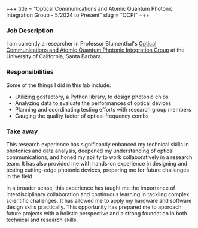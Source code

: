 +++
title = "Optical Communications and Atomic Quantum Photonic Integration Group - 5/2024 to Present"
slug = "OCPI"
+++

### Job Description

I am currently a researcher in Professor Blumenthal's [Optical Communications and Atomic Quantum Photonic Integration Group](https://ocaqpi.ece.ucsb.edu/) at the University of California, Santa Barbara.

### Responsibilities

Some of the things I did in this lab include:
- Utilizing gdsfactory, a Python library, to design photonic chips
- Analyzing data to evaluate the performances of optical devices
- Planning and coordinating testing efforts with research group members
- Gauging the quality factor of optical frequency combs

### Take away

This research experience has significantly enhanced my technical skills in photonics and data analysis, deepened my understanding of optical communications, and honed my ability to work collaboratively in a research team. It has also provided me with hands-on experience in designing and testing cutting-edge photonic devices, preparing me for future challenges in the field.

In a broader sense, this experience has taught me the importance of interdisciplinary collaboration and continuous learning in tackling complex scientific challenges. It has allowed me to apply my hardware and software design skills practically. This opportunity has prepared me to approach future projects with a holistic perspective and a strong foundation in both technical and research skills.